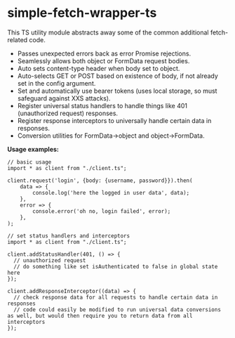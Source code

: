 # simple-fetch-wrapper-ts
This TS utility module abstracts away some of the common additional fetch-related code.

* Passes unexpected errors back as error Promise rejections.
* Seamlessly allows both object or FormData request bodies.
* Auto sets content-type header when body set to object.
* Auto-selects GET or POST based on existence of body, if not already set in the config argument.
* Set and automatically use bearer tokens (uses local storage, so must safeguard against XXS attacks).
* Register universal status handlers to handle things like 401 (unauthorized request) responses.
* Register response interceptors to universally handle certain data in responses.
* Conversion utilities for FormData->object and object->FormData.

**Usage examples:**

```
// basic usage
import * as client from "./client.ts";

client.request('login', {body: {username, password}}).then(
    data => {
        console.log('here the logged in user data', data);
    },
    error => {
        console.error('oh no, login failed', error);
    },
);
```

```
// set status handlers and interceptors
import * as client from "./client.ts";

client.addStatusHandler(401, () => {
  // unauthorized request
  // do something like set isAuthenticated to false in global state here
});

client.addResponseInterceptor((data) => {
  // check response data for all requests to handle certain data in responses
  // code could easily be modified to run universal data conversions as well, but would then require you to return data from all interceptors
});
```
